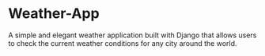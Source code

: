 # Weather-App
A simple and elegant weather application built with Django that allows users to check the current weather conditions for any city around the world.
